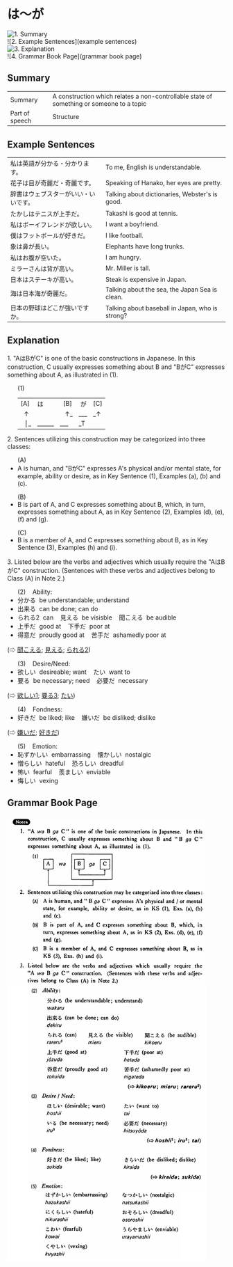 # は～が

![1. Summary](summary)<br>
![2. Example Sentences](example sentences)<br>
![3. Explanation](explanation)<br>
![4. Grammar Book Page](grammar book page)<br>


## Summary

<table><tr>   <td>Summary</td>   <td>A construction which relates a non-controllable state of something or someone to a topic</td></tr><tr>   <td>Part of speech</td>   <td>Structure</td></tr></table>

## Example Sentences

<table><tr>   <td>私は英語が分かる・分かります。</td>   <td>To me, English is understandable.</td></tr><tr>   <td>花子は目が奇麗だ・奇麗です。</td>   <td>Speaking of Hanako, her eyes are pretty.</td></tr><tr>   <td>辞書はウェブスターがいい・いいです。</td>   <td>Talking about dictionaries, Webster's is good.</td></tr><tr>   <td>たかしはテニスが上手だ。</td>   <td>Takashi is good at tennis.</td></tr><tr>   <td>私はボーイフレンドが欲しい。</td>   <td>I want a boyfriend.</td></tr><tr>   <td>僕はフットボールが好きだ。</td>   <td>I like football.</td></tr><tr>   <td>象は鼻が長い。</td>   <td>Elephants have long trunks.</td></tr><tr>   <td>私はお腹が空いた。</td>   <td>I am hungry.</td></tr><tr>   <td>ミラーさんは背が高い。</td>   <td>Mr. Miller is tall.</td></tr><tr>   <td>日本はステーキが高い。</td>   <td>Steak is expensive in Japan.</td></tr><tr>   <td>海は日本海が奇麗だ。</td>   <td>Talking about the sea, the Japan Sea is clean.</td></tr><tr>   <td>日本の野球はどこが強いですか。</td>   <td>Talking about baseball in Japan, who is strong?</td></tr></table>

## Explanation

<p>1. "A<span class="cloze">は</span>B<span class="cloze">が</span>C" is one of the basic constructions in Japanese. In this construction, C usually expresses something about B and "B<span class="cloze">が</span>C" expresses something about A, as illustrated in (1).</p>  <ul>(1)  <table class="table"> <tbody> <tr class="tr"> <td class="td">[A]</td> <td class="td"><span class="cloze">は</span>&nbsp;&nbsp;&nbsp;&nbsp;</td> <td class="td">&nbsp;&nbsp;[B]</td> <td class="td">&nbsp;<span class="cloze">が</span></td> <td class="td">[C]</td> </tr> <tr class="tr"> <td class="td">&nbsp;&nbsp;↑</td> <td class="td"></td> <td class="td">&nbsp;&nbsp;&nbsp;↑_</td> <td class="td">___</td> <td class="td">_↑</td> </tr> <tr class="tr"> <td class="td">&nbsp;&nbsp;⎪_</td> <td class="td">______</td> <td class="td">___</td> <td class="td">_T</td> <td class="td"></td> </tr> </tbody> </table>  </ul>  <p>2. Sentences utilizing this construction may be categorized into three classes:</p>  <ul>(A)  <li>A is human, and "<span class="cloze">Bが</span>C" expresses A's physical and/or mental state, for example, ability or desire, as in Key Sentence (1), Examples (a), (b) and (c).</li> </ul>  <ul>(B)  <li>B is part of A, and C expresses something about B, which, in turn, expresses something about A, as in Key Sentence (2), Examples (d), (e), (f) and (g).</li> </ul>  <ul>(C)  <li>B is a member of A, and C expresses something about B, as in Key Sentence (3), Examples (h) and (i).</li> </ul>  <p>3. Listed below are the verbs and adjectives which usually require the "A<span class="cloze">は</span>B<span class="cloze">が</span>C" construction. (Sentences with these verbs and adjectives belong to Class (A) in Note 2.)</p>  <ul>(2)&nbsp;&nbsp;&nbsp;&nbsp;Ability: <div class="divide"></div> <li>分かる&nbsp;&nbsp;be understandable; understand</li> <div class="divide"></div> <li>出来る&nbsp;&nbsp;can be done; can do</li> <div class="divide"></div> <li>られる2&nbsp;&nbsp;can&nbsp;&nbsp;&nbsp;&nbsp;見える&nbsp;&nbsp;be visisble&nbsp;&nbsp;&nbsp;&nbsp;聞こえる&nbsp;&nbsp;be audible</li> <div class="divide"></div> <li>上手だ&nbsp;&nbsp;good at&nbsp;&nbsp;&nbsp;&nbsp;下手だ&nbsp;&nbsp;poor at</li> <div class="divide"></div> <li>得意だ&nbsp;&nbsp;proudly good at&nbsp;&nbsp;&nbsp;&nbsp;苦手だ&nbsp;&nbsp;ashamedly poor at</li> </ul>  <p>(⇨ <a href="#㊦ 聞こえる・きこえる">聞こえる</a>; <a href="#㊦ 見える・みえる">見える</a>; <a href="#㊦ られる (2)">られる2</a>)</p>  <ul>(3)&nbsp;&nbsp;&nbsp;&nbsp;Desire/Need: <div class="divide"></div> <li>欲しい&nbsp;&nbsp;desireable; want&nbsp;&nbsp;&nbsp;&nbsp;たい&nbsp;&nbsp;want to</li> <div class="divide"></div> <li>要る&nbsp;&nbsp;be necessary; need&nbsp;&nbsp;&nbsp;&nbsp;必要だ&nbsp;&nbsp;necessary</li> </ul>  <p>(⇨ <a href="#㊦ 欲しい・ほしい (1)">欲しい1</a>; <a href="#㊦ 要る・いる (3)">要る3</a>; <a href="#㊦ たい">たい</a>)</p>  <ul>(4)&nbsp;&nbsp;&nbsp;&nbsp;Fondness: <div class="divide"></div> <li>好きだ&nbsp;&nbsp;be liked; like&nbsp;&nbsp;&nbsp;&nbsp;嫌いだ&nbsp;&nbsp;be disliked; dislike</li> </ul>  <p>(⇨ <a href="#㊦ 嫌いだ・きらいだ">嫌いだ</a>; <a href="#㊦ 好きだ・すきだ">好きだ</a>)</p>  <ul>(5)&nbsp;&nbsp;&nbsp;&nbsp;Emotion: <div class="divide"></div> <li>恥ずかしい&nbsp;&nbsp;embarrassing&nbsp;&nbsp;&nbsp;&nbsp;懐かしい&nbsp;&nbsp;nostalgic</li> <div class="divide"></div> <li>憎らしい&nbsp;&nbsp;hateful&nbsp;&nbsp;&nbsp;&nbsp;恐ろしい&nbsp;&nbsp;dreadful</li> <div class="divide"></div> <li>怖い&nbsp;&nbsp;fearful&nbsp;&nbsp;&nbsp;&nbsp;羨ましい&nbsp;&nbsp;enviable</li> <div class="divide"></div> <li>悔しい&nbsp;&nbsp;vexing</li> </ul>

## Grammar Book Page

![](../img/Basicは～が.png)

